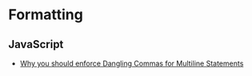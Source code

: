 # Formatting

## JavaScript

- [Why you should enforce Dangling Commas for Multiline Statements](https://medium.com/@nikgraf/why-you-should-enforce-dangling-commas-for-multiline-statements-d034c98e36f8)
